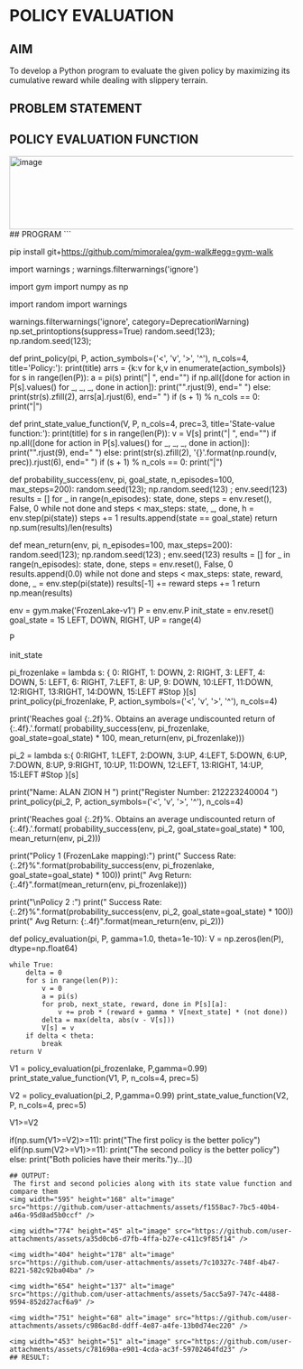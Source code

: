 # POLICY EVALUATION

## AIM
To develop a Python program to evaluate the given policy by maximizing its cumulative reward while dealing with slippery terrain.
## PROBLEM STATEMENT

## POLICY EVALUATION FUNCTION
<img width="685" height="130" alt="image" src="https://github.com/user-attachments/assets/bb7f8627-3108-4d08-a052-de7522e75645" />
## PROGRAM
```

pip install git+https://github.com/mimoralea/gym-walk#egg=gym-walk

import warnings ; warnings.filterwarnings('ignore')

import gym
import numpy as np

import random
import warnings

warnings.filterwarnings('ignore', category=DeprecationWarning)
np.set_printoptions(suppress=True)
random.seed(123); np.random.seed(123);

def print_policy(pi, P, action_symbols=('<', 'v', '>', '^'), n_cols=4, title='Policy:'):
    print(title)
    arrs = {k:v for k,v in enumerate(action_symbols)}
    for s in range(len(P)):
        a = pi(s)
        print("| ", end="")
        if np.all([done for action in P[s].values() for _, _, _, done in action]):
            print("".rjust(9), end=" ")
        else:
            print(str(s).zfill(2), arrs[a].rjust(6), end=" ")
        if (s + 1) % n_cols == 0: print("|")

def print_state_value_function(V, P, n_cols=4, prec=3, title='State-value function:'):
    print(title)
    for s in range(len(P)):
        v = V[s]
        print("| ", end="")
        if np.all([done for action in P[s].values() for _, _, _, done in action]):
            print("".rjust(9), end=" ")
        else:
            print(str(s).zfill(2), '{}'.format(np.round(v, prec)).rjust(6), end=" ")
        if (s + 1) % n_cols == 0: print("|")

def probability_success(env, pi, goal_state, n_episodes=100, max_steps=200):
    random.seed(123); np.random.seed(123) ; env.seed(123)
    results = []
    for _ in range(n_episodes):
        state, done, steps = env.reset(), False, 0
        while not done and steps < max_steps:
            state, _, done, h = env.step(pi(state))
            steps += 1
        results.append(state == goal_state)
    return np.sum(results)/len(results)

def mean_return(env, pi, n_episodes=100, max_steps=200):
    random.seed(123); np.random.seed(123) ; env.seed(123)
    results = []
    for _ in range(n_episodes):
        state, done, steps = env.reset(), False, 0
        results.append(0.0)
        while not done and steps < max_steps:
            state, reward, done, _ = env.step(pi(state))
            results[-1] += reward
            steps += 1
    return np.mean(results)

env = gym.make('FrozenLake-v1')
P = env.env.P
init_state = env.reset()
goal_state = 15
LEFT, DOWN, RIGHT, UP = range(4)

P

init_state

pi_frozenlake = lambda s: {
    0: RIGHT,
    1: DOWN,
    2: RIGHT,
    3: LEFT,
    4: DOWN,
    5: LEFT,
    6: RIGHT,
    7:LEFT,
    8: UP,
    9: DOWN,
    10:LEFT,
    11:DOWN,
    12:RIGHT,
    13:RIGHT,
    14:DOWN,
    15:LEFT #Stop
}[s]
print_policy(pi_frozenlake, P, action_symbols=('<', 'v', '>', '^'), n_cols=4)

print('Reaches goal {:.2f}%. Obtains an average undiscounted return of {:.4f}.'.format(
    probability_success(env, pi_frozenlake, goal_state=goal_state) * 100,
    mean_return(env, pi_frozenlake)))

pi_2 = lambda s:{
    0:RIGHT,
    1:LEFT,
    2:DOWN,
    3:UP,
    4:LEFT,
    5:DOWN,
    6:UP,
    7:DOWN,
    8:UP,
    9:RIGHT,
    10:UP,
    11:DOWN,
    12:LEFT,
    13:RIGHT,
    14:UP,
    15:LEFT #Stop
}[s]

print("Name: ALAN ZION H     ")
print("Register Number: 212223240004        ")
print_policy(pi_2, P, action_symbols=('<', 'v', '>', '^'), n_cols=4)

print('Reaches goal {:.2f}%. Obtains an average undiscounted return of {:.4f}.'.format(
    probability_success(env, pi_2, goal_state=goal_state) * 100,
    mean_return(env, pi_2)))

print("Policy 1 (FrozenLake mapping):")
print("  Success Rate: {:.2f}%".format(probability_success(env, pi_frozenlake, goal_state=goal_state) * 100))
print("  Avg Return: {:.4f}".format(mean_return(env, pi_frozenlake)))

print("\nPolicy 2 :")
print("  Success Rate: {:.2f}%".format(probability_success(env, pi_2, goal_state=goal_state) * 100))
print("  Avg Return: {:.4f}".format(mean_return(env, pi_2)))

def policy_evaluation(pi, P, gamma=1.0, theta=1e-10):
    V = np.zeros(len(P), dtype=np.float64)

    while True:
        delta = 0
        for s in range(len(P)):
            v = 0
            a = pi(s)
            for prob, next_state, reward, done in P[s][a]:
                v += prob * (reward + gamma * V[next_state] * (not done))
            delta = max(delta, abs(v - V[s]))
            V[s] = v
        if delta < theta:
            break
    return V

V1 = policy_evaluation(pi_frozenlake, P,gamma=0.99)
print_state_value_function(V1, P, n_cols=4, prec=5)

V2 = policy_evaluation(pi_2, P,gamma=0.99)
print_state_value_function(V2, P, n_cols=4, prec=5)

V1>=V2

if(np.sum(V1>=V2)>=11):
  print("The first policy is the better policy")
elif(np.sum(V2>=V1)>=11):
  print("The second policy is the better policy")
else:
  print("Both policies have their merits.")y…]()
```
## OUTPUT:
 The first and second policies along with its state value function and compare them
<img width="595" height="168" alt="image" src="https://github.com/user-attachments/assets/f1558ac7-7bc5-40b4-a46a-95d8ad5b0ccf" />

<img width="774" height="45" alt="image" src="https://github.com/user-attachments/assets/a35d0cb6-d7fb-4ffa-b27e-c411c9f85f14" />

<img width="404" height="178" alt="image" src="https://github.com/user-attachments/assets/7c10327c-748f-4b47-8221-582c92ba04ba" />

<img width="654" height="137" alt="image" src="https://github.com/user-attachments/assets/5acc5a97-747c-4488-9594-852d27acf6a9" />

<img width="751" height="68" alt="image" src="https://github.com/user-attachments/assets/c986ac8d-ddff-4e87-a4fe-13b0d74ec220" />

<img width="453" height="51" alt="image" src="https://github.com/user-attachments/assets/c781690a-e901-4cda-ac3f-59702464fd23" />
## RESULT:

